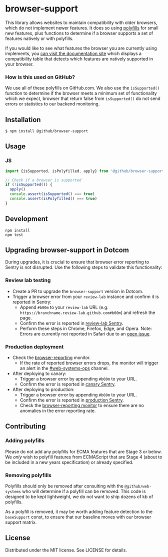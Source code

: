 # browser-support

This library allows websites to maintain compatibility with older browsers, which do not implement newer features. It does so using [polyfills](https://developer.mozilla.org/en-US/docs/Glossary/Polyfill) for small new features, plus functions to determine if a browser supports a set of features natively or with polyfills.

If you would like to see what features the browser you are currently using implements, you [can visit the documentation site](https://github.github.com/browser-support/) which displays a compatibility table that detects which features are natively supported in your browser.

### How is this used on GitHub?

We use all of these polyfills on GitHub.com. We also use the `isSupported()` function to determine if the browser meets a minimum set of functionality which we expect, browser that return false from `isSupported()` do not send errors or statistics to our backend monitoring.

## Installation

```
$ npm install @github/browser-support
```

## Usage

### JS

```js
import {isSupported, isPolyfilled, apply} from '@github/browser-support'

// Check if a browser is supported
if (!isSupported()) {
  apply()
  console.assert(isSupported() === true)
  console.assert(isPolyfilled() === true)
}
```

## Development

```
npm install
npm test
```

## Upgrading browser-support in Dotcom 

During upgrades, it is crucial to ensure that browser error reporting to Sentry is not disrupted. Use the following steps to validate this functionality:

### Review lab testing
- Create a PR to upgrade the `browser-support` version in Dotcom.
- Trigger a browser error from your `review-lab` instance and confirm it is reported in Sentry:
  - Append `#b00m` to your `review-lab` URL (e.g. `https://branchname.review-lab.github.com#b00m`) and refresh the page.
  - Confirm the error is reported in [review-lab Sentry](https://github.sentry.io/issues/?environment=review-lab&groupStatsPeriod=auto&project=1890375&query=b00m&referrer=issue-list&statsPeriod=5m).
  - Perform these steps in Chrome, Firefox, Edge, and Opera. Note: Errors are currently not reported in Safari due to an [open issue](https://github.com/github/web-systems/issues/3162).

### Production deployment

- Check the [browser-reporting](https://app.datadoghq.com/monitors/168685099) monitor.
  - If the rate of reported browser errors drops, the monitor will trigger an alert in the [#web-systems-ops](https://github-grid.enterprise.slack.com/archives/C046W1V95FV) channel.
- After deploying to canary:
  - Trigger a browser error by appending `#b00m` to your URL.
  - Confirm the error is reported in [canary Sentry](https://github.sentry.io/issues/?environment=canary&groupStatsPeriod=auto&project=1890375&query=b00m&referrer=issue-list&statsPeriod=5m).
- After deploying to production:
  - Trigger a browser error by appending `#b00m` to your URL.  
  - Confirm the error is reported in [production Sentry](https://github.sentry.io/issues/?environment=production&groupStatsPeriod=auto&project=1890375&query=b00m&referrer=issue-list&statsPeriod=5m).
  - Check the [browser-reporting monitor](https://app.datadoghq.com/monitors/168685099) to ensure there are no anomalies in the error reporting rate.

## Contributing

### Adding polyfills

Please do not add any polyfills for ECMA features that are Stage 3 or below. We _only_ wish to polyfill features from ECMAScript that are Stage 4 (about to be included in a new years specification) or already specified.

### Removing polyfills

Polyfills should only be removed after consulting with the `@github/web-systems` who will determine if a polyfill can be removed. This code is designed to be kept lightweight, we do not want to ship dozens of kb of polyfills.

As a polyfill is removed, it may be worth adding feature detection to the `baseSupport` const, to ensure that our baseline moves with our browser support matrix.

## License

Distributed under the MIT license. See LICENSE for details.
